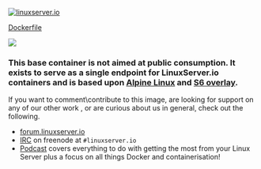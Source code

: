 [linuxserverurl]: https://linuxserver.io
[forumurl]: https://forum.linuxserver.io
[ircurl]: https://www.linuxserver.io/irc/
[podcasturl]: https://www.linuxserver.io/podcast/

[![linuxserver.io](https://raw.githubusercontent.com/linuxserver/docker-templates/master/linuxserver.io/img/linuxserver_medium.png)][linuxserverurl]

[Dockerfile](https://github.com/linuxserver/docker-baseimage-alpine-python/blob/3.7/Dockerfile)

[![](https://images.microbadger.com/badges/image/lsiobase/alpine.python.svg)](https://microbadger.com/images/lsiobase/alpine.python "Get your own image badge on microbadger.com")

### This base container is not aimed at public consumption. It exists to serve as a single endpoint for LinuxServer.io containers and is based upon [Alpine Linux](https://hub.docker.com/_/alpine/) and [S6 overlay](https://github.com/just-containers/s6-overlay).

If you want to comment\contribute to this image, are looking for support on any of our other work , or are curious about us in general, check out the following.

* [forum.linuxserver.io][forumurl]
* [IRC][ircurl] on freenode at `#linuxserver.io`
* [Podcast][podcasturl] covers everything to do with getting the most from your Linux Server plus a focus on all things Docker and containerisation!

